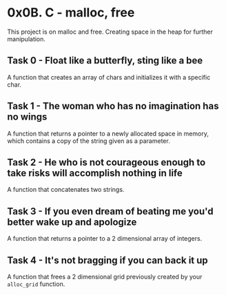 # 0x0B. C - malloc, free

This project is on malloc and free. Creating space in the heap for further manipulation.

## Task 0 - Float like a butterfly, sting like a bee
A function that creates an array of chars and initializes it with a specific char.

## Task 1 - The woman who has no imagination has no wings
A function that returns a pointer to a newly allocated space in memory, which contains a copy of the string given as a parameter.

## Task 2 - He who is not courageous enough to take risks will accomplish nothing in life
A function that concatenates two strings.

## Task 3 -  If you even dream of beating me you'd better wake up and apologize
A function that returns a pointer to a 2 dimensional array of integers.

## Task 4 - It's not bragging if you can back it up
A function that frees a 2 dimensional grid previously created by your ```alloc_grid``` function.

